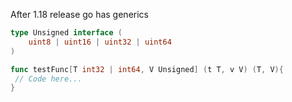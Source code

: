 
After 1.18 release go has generics
```go
type Unsigned interface (
	uint8 | uint16 | uint32 | uint64
)

func testFunc[T int32 | int64, V Unsigned] (t T, v V) (T, V){
 // Code here...
}
```